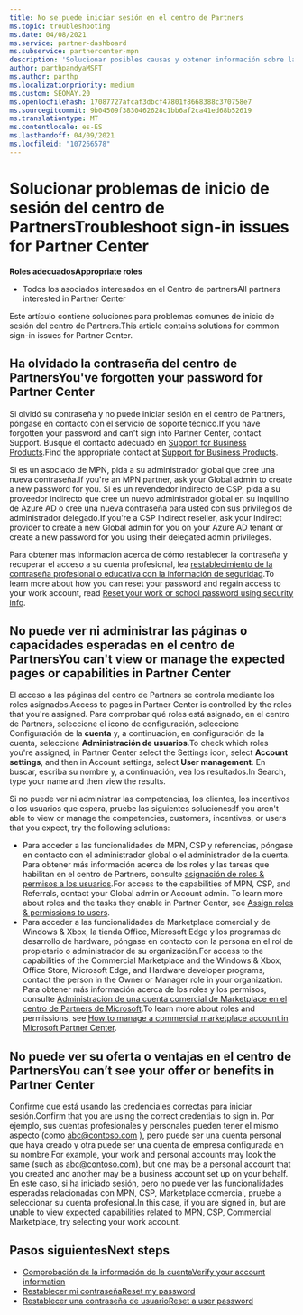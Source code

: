```yaml
---
title: No se puede iniciar sesión en el centro de Partners
ms.topic: troubleshooting
ms.date: 04/08/2021
ms.service: partner-dashboard
ms.subservice: partnercenter-mpn
description: 'Solucionar posibles causas y obtener información sobre las soluciones de cuando no se puede iniciar sesión en el centro de Partners: Obtenga más información sobre el restablecimiento de contraseñas, la comprobación de roles y la comprobación de credenciales.'
author: parthpandyaMSFT
ms.author: parthp
ms.localizationpriority: medium
ms.custom: SEOMAY.20
ms.openlocfilehash: 17087727afcaf3dbcf47801f8668388c370758e7
ms.sourcegitcommit: 9b04509f3830462628c1bb6af2ca41ed68b52619
ms.translationtype: MT
ms.contentlocale: es-ES
ms.lasthandoff: 04/09/2021
ms.locfileid: "107266578"
---
```

# <a name="troubleshoot-sign-in-issues-for-partner-center"></a><span data-ttu-id="cef9a-103">Solucionar problemas de inicio de sesión del centro de Partners</span><span class="sxs-lookup"><span data-stu-id="cef9a-103">Troubleshoot sign-in issues for Partner Center</span></span>

<span data-ttu-id="cef9a-104">**Roles adecuados**</span><span class="sxs-lookup"><span data-stu-id="cef9a-104">**Appropriate roles**</span></span>

- <span data-ttu-id="cef9a-105">Todos los asociados interesados en el Centro de partners</span><span class="sxs-lookup"><span data-stu-id="cef9a-105">All partners interested in Partner Center</span></span>

<span data-ttu-id="cef9a-106">Este artículo contiene soluciones para problemas comunes de inicio de sesión del centro de Partners.</span><span class="sxs-lookup"><span data-stu-id="cef9a-106">This article contains solutions for common sign-in issues for Partner Center.</span></span>

## <a name="youve-forgotten-your-password-for-partner-center"></a><span data-ttu-id="cef9a-107">Ha olvidado la contraseña del centro de Partners</span><span class="sxs-lookup"><span data-stu-id="cef9a-107">You've forgotten your password for Partner Center</span></span>

<span data-ttu-id="cef9a-108">Si olvidó su contraseña y no puede iniciar sesión en el centro de Partners, póngase en contacto con el servicio de soporte técnico.</span><span class="sxs-lookup"><span data-stu-id="cef9a-108">If you have forgotten your password and can't sign into Partner Center, contact Support.</span></span> <span data-ttu-id="cef9a-109">Busque el contacto adecuado en [Support for Business Products](/microsoft-365/admin/contact-support-for-business-products).</span><span class="sxs-lookup"><span data-stu-id="cef9a-109">Find the appropriate contact at [Support for Business Products](/microsoft-365/admin/contact-support-for-business-products).</span></span>

<span data-ttu-id="cef9a-110">Si es un asociado de MPN, pida a su administrador global que cree una nueva contraseña.</span><span class="sxs-lookup"><span data-stu-id="cef9a-110">If you're an MPN partner, ask your Global admin to create a new password for you.</span></span> <span data-ttu-id="cef9a-111">Si es un revendedor indirecto de CSP, pida a su proveedor indirecto que cree un nuevo administrador global en su inquilino de Azure AD o cree una nueva contraseña para usted con sus privilegios de administrador delegado.</span><span class="sxs-lookup"><span data-stu-id="cef9a-111">If you're a CSP Indirect reseller, ask your Indirect provider to create a new Global admin for you on your Azure AD tenant or create a new password for you using their delegated admin privileges.</span></span>

<span data-ttu-id="cef9a-112">Para obtener más información acerca de cómo restablecer la contraseña y recuperar el acceso a su cuenta profesional, lea [restablecimiento de la contraseña profesional o educativa con la información de seguridad](/azure/active-directory/user-help/active-directory-passwords-update-your-own-password#how-to-change-your-password).</span><span class="sxs-lookup"><span data-stu-id="cef9a-112">To learn more about how you can reset your password and regain access to your work account, read [Reset your work or school password using security info](/azure/active-directory/user-help/active-directory-passwords-update-your-own-password#how-to-change-your-password).</span></span>

## <a name="you-cant-view-or-manage-the-expected-pages-or-capabilities-in-partner-center"></a><span data-ttu-id="cef9a-113">No puede ver ni administrar las páginas o capacidades esperadas en el centro de Partners</span><span class="sxs-lookup"><span data-stu-id="cef9a-113">You can't view or manage the expected pages or capabilities in Partner Center</span></span>

<span data-ttu-id="cef9a-114">El acceso a las páginas del centro de Partners se controla mediante los roles asignados.</span><span class="sxs-lookup"><span data-stu-id="cef9a-114">Access to pages in Partner Center is controlled by the roles that you're assigned.</span></span> <span data-ttu-id="cef9a-115">Para comprobar qué roles está asignado, en el centro de Partners, seleccione el icono de configuración, seleccione Configuración de la **cuenta** y, a continuación, en configuración de la cuenta, seleccione **Administración de usuarios**.</span><span class="sxs-lookup"><span data-stu-id="cef9a-115">To check which roles you're assigned, in Partner Center select the Settings icon, select **Account settings**, and then in Account settings, select **User management**.</span></span> <span data-ttu-id="cef9a-116">En buscar, escriba su nombre y, a continuación, vea los resultados.</span><span class="sxs-lookup"><span data-stu-id="cef9a-116">In Search, type your name and then view the results.</span></span>

<span data-ttu-id="cef9a-117">Si no puede ver ni administrar las competencias, los clientes, los incentivos o los usuarios que espera, pruebe las siguientes soluciones:</span><span class="sxs-lookup"><span data-stu-id="cef9a-117">If you aren't able to view or manage the competencies, customers, incentives, or users that you expect, try the following solutions:</span></span>

- <span data-ttu-id="cef9a-118">Para acceder a las funcionalidades de MPN, CSP y referencias, póngase en contacto con el administrador global o el administrador de la cuenta. Para obtener más información acerca de los roles y las tareas que habilitan en el centro de Partners, consulte [asignación de roles & permisos a los usuarios](permissions-overview.md).</span><span class="sxs-lookup"><span data-stu-id="cef9a-118">For access to the capabilities of MPN, CSP, and Referrals, contact your Global admin or Account admin. To learn more about roles and the tasks they enable in Partner Center, see [Assign roles & permissions to users](permissions-overview.md).</span></span>
- <span data-ttu-id="cef9a-119">Para acceder a las funcionalidades de Marketplace comercial y de Windows & Xbox, la tienda Office, Microsoft Edge y los programas de desarrollo de hardware, póngase en contacto con la persona en el rol de propietario o administrador de su organización.</span><span class="sxs-lookup"><span data-stu-id="cef9a-119">For access to the capabilities of the Commercial Marketplace and the Windows & Xbox, Office Store, Microsoft Edge, and Hardware developer programs, contact the person in the Owner or Manager role in your organization.</span></span> <span data-ttu-id="cef9a-120">Para obtener más información acerca de los roles y los permisos, consulte [Administración de una cuenta comercial de Marketplace en el centro de Partners de Microsoft](/azure/marketplace/partner-center-portal/manage-account#define-user-roles-and-permissions).</span><span class="sxs-lookup"><span data-stu-id="cef9a-120">To learn more about roles and permissions, see [How to manage a commercial marketplace account in Microsoft Partner Center](/azure/marketplace/partner-center-portal/manage-account#define-user-roles-and-permissions).</span></span>

## <a name="you-cant-see-your-offer-or-benefits-in-partner-center"></a><span data-ttu-id="cef9a-121">No puede ver su oferta o ventajas en el centro de Partners</span><span class="sxs-lookup"><span data-stu-id="cef9a-121">You can’t see your offer or benefits in Partner Center</span></span>

<span data-ttu-id="cef9a-122">Confirme que está usando las credenciales correctas para iniciar sesión.</span><span class="sxs-lookup"><span data-stu-id="cef9a-122">Confirm that you are using the correct credentials to sign in.</span></span> <span data-ttu-id="cef9a-123">Por ejemplo, sus cuentas profesionales y personales pueden tener el mismo aspecto (como abc@contoso.com ), pero puede ser una cuenta personal que haya creado y otra puede ser una cuenta de empresa configurada en su nombre.</span><span class="sxs-lookup"><span data-stu-id="cef9a-123">For example, your work and personal accounts may look the same (such as abc@contoso.com), but one may be a personal account that you created and another may be a business account set up on your behalf.</span></span> <span data-ttu-id="cef9a-124">En este caso, si ha iniciado sesión, pero no puede ver las funcionalidades esperadas relacionadas con MPN, CSP, Marketplace comercial, pruebe a seleccionar su cuenta profesional.</span><span class="sxs-lookup"><span data-stu-id="cef9a-124">In this case, if you are signed in, but are unable to view expected capabilities related to MPN, CSP, Commercial Marketplace, try selecting your work account.</span></span>

## <a name="next-steps"></a><span data-ttu-id="cef9a-125">Pasos siguientes</span><span class="sxs-lookup"><span data-stu-id="cef9a-125">Next steps</span></span>

- [<span data-ttu-id="cef9a-126">Comprobación de la información de la cuenta</span><span class="sxs-lookup"><span data-stu-id="cef9a-126">Verify your account information</span></span>](verification-responses.md)
- [<span data-ttu-id="cef9a-127">Restablecer mi contraseña</span><span class="sxs-lookup"><span data-stu-id="cef9a-127">Reset my password</span></span>](reset-my-pasword.md)
- [<span data-ttu-id="cef9a-128">Restablecer una contraseña de usuario</span><span class="sxs-lookup"><span data-stu-id="cef9a-128">Reset a user password</span></span>](reset-a-user-password.md)